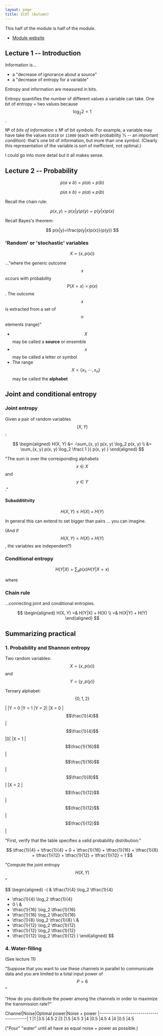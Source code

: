 ```yaml
---
layout: page
title: ICOT (Autumn)
---
```


This half of the module is half of the module.

* [Module website](http://www-module.cs.york.ac.uk/icot/)


## Lecture 1 -- Introduction

Information is...

* a "decrease of ignorance about a source"
* a "decrease of entropy for a variable"

Entropy and information are measured in bits.

Entropy quantifies the number of different values a variable can take. One bit of entropy = two values because $$ \log_2 2 = 1 $$.

№ of _bits of information_ ≤ № of _bit symbols_. For example, a variable may have take the values `01010` or `11000`
(each with probability ½ -- an important condition): that's one bit of information, but more than one symbol.
(Clearly this representation of the variable is sort of inefficient, not optimal.) 

I could go into more detail but it all makes sense.




## Lecture 2 -- Probability

$$
p(a \vee b) = p(a) + p(b)
$$

$$
p(a \wedge b) = p(a) \times p(b)
$$

Recall the chain rule:

$$
p(x, y) = p(x|y)p(y) = p(y|x)p(x)
$$

Recall Bayes's theorem:

$$
p(x|y)=\frac{p(y|x)p(x)}{p(y)}
$$

### 'Random' or 'stochastic' variables

$$
X = \{ x, p(x) \}
$$

..."where the generic outcome $$x$$ occurs with probability $$P(X=x)=p(x)$$. The
outcome $$x$$ is extracted from a set of $$n$$ elements (range)"

* $$X$$ may be called a **source** or ensemble
* $$x$$ may be called a letter or symbol
* The range $$X = \{x_1, \cdots, x_n\}$$ may be called the **alphabet**




## Joint and conditional entropy


### Joint entropy

Given a pair of random variables $$(X, Y)$$:

$$
\begin{aligned}
  H(X, Y)
  &= -\sum_{x, y} p(x, y) \log_2 p(x, y)
  \\
  &= \sum_{x, y} p(x, y) \log_2 \frac{ 1 }{ p(x, y) }
\end{aligned}
$$

"The sum is over the corresponding alphabets $$x \in X$$ and $$y \in Y$$."

#### Subaddititvity

$$
H(X, Y) \leq H(X) + H(Y)
$$

In general this can extend to set bigger than pairs ... you can imagine.

(And if $$H(X, Y) = H(X) + H(Y)$$, the variables are independent?)


### Conditional entropy

$$
H(Y|X) = \sum_x p(x)H(Y|X = x)
$$

where


### Chain rule

...connecting joint and conditional entropies.

$$
\begin{aligned}
  H(X, Y)
  =&
  H(Y|X) + H(X) 
  \\
  =&
  H(X|Y) + H(Y)
\end{aligned}
$$

 


## Summarizing practical

### 1. Probability and Shannon entropy

Two random variables: $$X=\{x, p(x)\}$$ and $$Y=\{y, p(y)\}$$

Ternary alphabet: $$\{0, 1, 2\}$$

|       |Y = 0              |Y = 1              |Y = 2|
|X = 0  |$$\frac{1}{4}$$    |$$\frac{1}{4}$$    |0|
|X = 1  |$$\frac{1}{16}$$   |$$\frac{1}{16}$$   |$$\frac{1}{8}$$|
|X = 2  |$$\frac{1}{12}$$   |$$\frac{1}{12}$$   |$$\frac{1}{12}$$|

"First, verify that the table specifies a valid probability distribution:"

$$
\tfrac{1}{4}  + \tfrac{1}{4}  + 0 +
\tfrac{1}{16} + \tfrac{1}{16} + \tfrac{1}{8} +
\tfrac{1}{12} + \tfrac{1}{12} + \tfrac{1}{12} =
1
$$

"Compute the joint entropy $$H(X ,Y)$$"

$$
\begin{aligned}
-(
&
  \tfrac{1}{4} \log_2 \tfrac{1}{4}
+ \tfrac{1}{4} \log_2 \tfrac{1}{4}
+ 0
\\
&
+ \tfrac{1}{16} \log_2 \tfrac{1}{16}
+ \tfrac{1}{16} \log_2 \tfrac{1}{16}
+ \tfrac{1}{8}  \log_2 \tfrac{1}{8}
\\
&
+ \tfrac{1}{12} \log_2 \tfrac{1}{12}
+ \tfrac{1}{12} \log_2 \tfrac{1}{12}
+ \tfrac{1}{12} \log_2 \tfrac{1}{12}
)
\end{aligned}
$$




### 4. Water-filling

(See lecture 11)

"Suppose that you want to use these channels in
parallel to communicate data and you are limited to a
total input power of $$P=6$$"

"How do you distribute the power among the channels
in order to maximize the transmission rate?"

 Channel|Noise|Optimal power|Noise + power
|-----------------------------------------|
 1      |1    |3.5          |4.5
 2      |3    |1.5          |4.5
 3      |4    |0.5          |4.5
 4      |4    |0.5          |4.5

("Pour" "water" until all have as equal noise + power as possible.)
